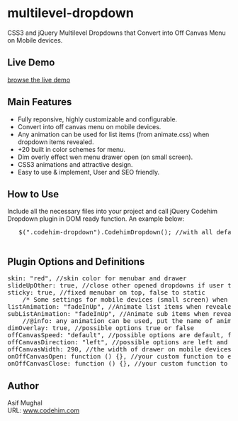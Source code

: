 # multilevel-dropdown
CSS3 and jQuery Multilevel Dropdowns that Convert into Off Canvas Menu on Mobile devices. 

## Live Demo 
[browse the live demo](https://codehimblog.github.io/multilevel-dropdown/)

## Main Features
 * Fully reponsive, highly customizable and configurable.
 * Convert into off canvas menu on mobile devices.
 * Any animation can be used for list items (from animate.css) when dropdown items revealed.
 * +20 built in color schemes for menu. 
 * Dim overly effect wen menu drawer open (on small screen). 
 * CSS3 animations and attractive design. 
 * Easy to use & implement, User and SEO friendly.  
 
 ## How to Use
 Include all the necessary files into your project and call jQuery Codehim Dropdown plugin in DOM ready function. An example below:
 <pre>   $(".codehim-dropdown").CodehimDropdown(); //with all default settings
 </pre>
 ## Plugin Options and Definitions
 <pre>
skin: "red", //skin color for menubar and drawer
slideUpOther: true, //close other opened dropdowns if user trigger new one 
sticky: true, //fixed menubar on top, false to static
	/* Some settings for mobile devices (small screen) when horizontal menubar converted into offcanvas menu */
listAnimation: "fadeInUp", //Animate list items when revealed 
subListAnimation: "fadeInUp", //Animate sub items when revealed 
	//@info: any animation can be used, put the name of animation class name from animate.css in the above options
dimOverlay: true, //possible options true or false 
offCanvasSpeed: "default", //possible options are default, fast, faster, slow and slower
offCanvasDirection: "left", //possible options are left and right 
offCanvasWidth: 290, //the width of drawer on mobile devices in pixels
onOffCanvasOpen: function () {}, //your custom function to execute when menu open on mobile devices
onOffCanvasClose: function () {}, //your custom function to execute when menu closed
</pre>

## Author
Asif Mughal <br>
URL: www.codehim.com 
